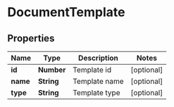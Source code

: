 # DocumentTemplate

## Properties

Name | Type | Description | Notes
------------ | ------------- | ------------- | -------------
**id** | **Number** | Template id | [optional] 
**name** | **String** | Template name | [optional] 
**type** | **String** | Template type | [optional] 


